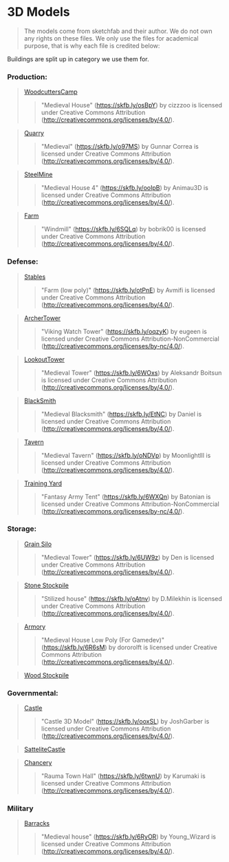 # 3D Models
> The models come from sketchfab and their author. We do not own any rights on these files. We only use the files for academical purpose, that is why each file is credited below:

Buildings are split up in category we use them for. 

### Production:

>[WoodcuttersCamp](https://sketchfab.com/3d-models/medieval-house-1bea14d1a8a34b0b86a5374f256b47bf)
>>"Medieval House" (https://skfb.ly/osBpY) by cizzzoo is licensed under Creative Commons Attribution (http://creativecommons.org/licenses/by/4.0/).

>[Quarry](https://sketchfab.com/3d-models/medieval-386f4f0fab8f40bbb3e88dc74e078a40#download)
>>"Medieval" (https://skfb.ly/o97MS) by Gunnar Correa is licensed under Creative Commons Attribution (http://creativecommons.org/licenses/by/4.0/).

>[SteelMine](https://sketchfab.com/3d-models/medieval-house-4-b42578994a334bb1a544c51043276f85#download)
>>"Medieval House 4" (https://skfb.ly/ooIpB) by Animau3D is licensed under Creative Commons Attribution (http://creativecommons.org/licenses/by/4.0/).

>[Farm](https://sketchfab.com/3d-models/windmill-2c54d1c79d27428aaea4d0909cae0635)
>>"Windmill" (https://skfb.ly/6SQLq) by bobrik00 is licensed under Creative Commons Attribution (http://creativecommons.org/licenses/by/4.0/).

### Defense:

>[Stables](https://sketchfab.com/3d-models/farm-low-poly-116065ff36c64fe9b8e8edcf6c382a50)
>>"Farm (low poly)" (https://skfb.ly/otPnE) by Avmifi is licensed under Creative Commons Attribution (http://creativecommons.org/licenses/by/4.0/).

>[ArcherTower](https://sketchfab.com/3d-models/viking-watch-tower-5cd42c3ef75748e0b57f25247f073d53)
>>"Viking Watch Tower" (https://skfb.ly/oqzyK) by eugeen is licensed under Creative Commons Attribution-NonCommercial (http://creativecommons.org/licenses/by-nc/4.0/).

>[LookoutTower](https://sketchfab.com/3d-models/medieval-tower-45a6c29ac5b44c608fea237840e31cca#download)
>>"Medieval Tower" (https://skfb.ly/6WOxs) by Aleksandr Boitsun is licensed under Creative Commons Attribution (http://creativecommons.org/licenses/by/4.0/).
 
>[BlackSmith](https://sketchfab.com/3d-models/medieval-blacksmith-2e4f2725963644c685419dea1e4430df)
>>"Medieval Blacksmith" (https://skfb.ly/EtNC) by Daniel is licensed under Creative Commons Attribution (http://creativecommons.org/licenses/by/4.0/).

>[Tavern](https://sketchfab.com/3d-models/medieval-tavern-03f758757c3e448d81f50831b8533c98)
>>"Medieval Tavern" (https://skfb.ly/oNDVp) by Moonlightlll is licensed under Creative Commons Attribution (http://creativecommons.org/licenses/by/4.0/).

>[Training Yard](https://sketchfab.com/3d-models/fantasy-army-tent-b53f7ed48de1406b8784b9792f0fb4ac)
>>"Fantasy Army Tent" (https://skfb.ly/6WXQn) by Batonian is licensed under Creative Commons Attribution-NonCommercial (http://creativecommons.org/licenses/by-nc/4.0/).

### Storage:

>[Grain Silo](https://sketchfab.com/3d-models/medieval-tower-6c821f2aae3b4e8db5d94c6f48fb568b)
>>"Medieval Tower" (https://skfb.ly/6UW9z) by Den is licensed under Creative Commons Attribution (http://creativecommons.org/licenses/by/4.0/).

>[Stone Stockpile](https://sketchfab.com/3d-models/stilized-house-191a15100a9a487fa39540a208bed857)
>>"Stilized house" (https://skfb.ly/oAtnv) by D.Milekhin is licensed under Creative Commons Attribution (http://creativecommons.org/licenses/by/4.0/).

>[Armory](https://sketchfab.com/3d-models/medieval-house-low-poly-for-gamedev-07b3c4f707eb4f419170563ede3557e4)
>>"Medieval House Low Poly (For Gamedev)" (https://skfb.ly/6R6sM) by dororolft is licensed under Creative Commons Attribution (http://creativecommons.org/licenses/by/4.0/).

>[Wood Stockpile](https://sketchfab.com/3d-models/wood-plant-house-freepolyorg-0547e252f3bc4350befbe6ffc2a583b9)
>>

### Governmental:

>[Castle](https://sketchfab.com/3d-models/castle-3d-model-23eb94cac33d4099b7185a81bdc038e4)
>>"Castle 3D Model" (https://skfb.ly/ooxSL) by JoshGarber is licensed under Creative Commons Attribution (http://creativecommons.org/licenses/by/4.0/).

>[SatteliteCastle](Castle)

>[Chancery](https://sketchfab.com/3d-models/rauma-town-hall-e2c47838ebde464bbcea521c0ff5ce9e#download)
>>"Rauma Town Hall" (https://skfb.ly/6twnU) by Karumaki is licensed under Creative Commons Attribution (http://creativecommons.org/licenses/by/4.0/).

### Military

>[Barracks](https://sketchfab.com/3d-models/medieval-house-4ec56df1c24d422ea85d1cfbf21bbe8c#download)
>>"Medieval house" (https://skfb.ly/6RyOR) by Young_Wizard is licensed under Creative Commons Attribution (http://creativecommons.org/licenses/by/4.0/).
